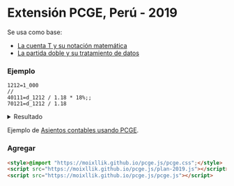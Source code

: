 # Extensión PCGE, Perú - 2019

Se usa como base:

* [La cuenta T y su notación matemática](https://muchik.net/p/la-cuenta-t-y-su-notacion-matematica)
* [La partida doble y su tratamiento de datos](https://muchik.net/p/la-partida-doble-y-su-tratamiento-de-datos)

### Ejemplo

```pcge
1212=1_000
//
40111=d_1212 / 1.18 * 18%;;
70121=d_1212 / 1.18
```

<details>
    <summary>Resultado</summary>
<table class="pcge">
    <thead><tr><th>CUENTA</th><th>NOMBRE</th><th>DEBE</th><th>HABER</th></tr><tr></tr></thead><tbody>
    <tr class="sep"><td></td><td></td><td></td><td></td></tr><tr><td>12</td><td>CUENTAS POR COBRAR COMERCIALES – TERCEROS</td><td></td><td></td></tr><tr><td>121</td><td>Facturas, boletas y otros comprobantes por cobrar</td><td></td><td></td></tr><tr><td>1212</td><td>Emitidas en cartera</td><td>1000.00</td><td></td></tr> <tr class="sep"><td></td><td></td><td></td><td></td></tr><tr><td>40</td><td>TRIBUTOS, CONTRAPRESTACIONES Y APORTES AL SISTEMA PÚBLICO DE PENSIONES Y DE SALUD POR PAGAR</td><td></td><td></td></tr><tr><td>401</td><td>Gobierno nacional</td><td></td><td></td></tr><tr><td>4011</td><td>Impuesto general a las ventas</td><td></td><td></td></tr><tr><td>40111</td><td>IGV – Cuenta propia</td><td></td><td>152.54</td></tr><tr><td>70</td><td>VENTAS</td><td></td><td></td></tr><tr><td>701</td><td>Mercaderías</td><td></td><td></td></tr><tr><td>7012</td><td>Mercaderías - venta local</td><td></td><td></td></tr><tr><td>70121</td><td>Terceros</td><td></td><td>847.46</td></tr>
    </tbody>
</table>
</details>

Ejemplo de [Asientos contables usando PCGE](https://muchik.net/p/peru-asientos).

### Agregar

```html
<style>@import "https://moixllik.github.io/pcge.js/pcge.css";</style>
<script src="https://moixllik.github.io/pcge.js/plan-2019.js"></script>
<script src="https://moixllik.github.io/pcge.js/pcge.js"></script>
```
